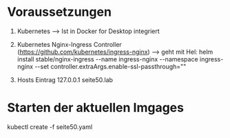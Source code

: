 # Voraussetzungen
1. Kubernetes
--> Ist in Docker for Desktop integriert

2. Kubernetes Nginx-Ingress Controller (https://github.com/kubernetes/ingress-nginx)
--> geht mit Hel: helm install stable/nginx-ingress --name ingress-nginx --namespace ingress-nginx --set controller.extraArgs.enable-ssl-passthrough=""

3. Hosts Eintrag
127.0.0.1 seite50.lab

# Starten der aktuellen Imgages
kubectl create -f seite50.yaml
